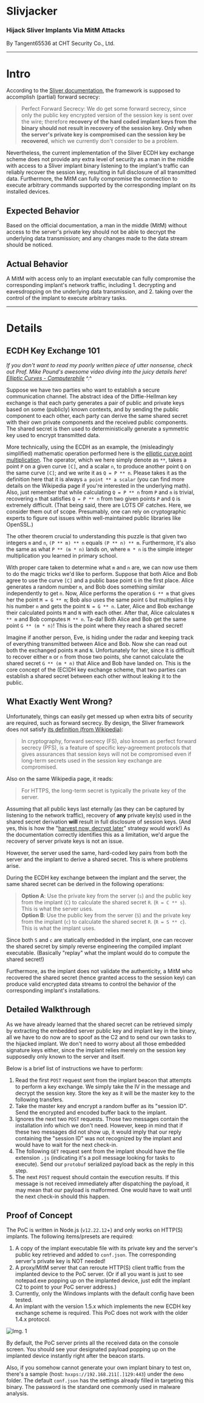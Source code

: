 # Slivjacker
### Hijack Sliver Implants Via MitM Attacks
By Tangent65536 at CHT Security Co., Ltd.

---

# Intro
According to the [Sliver documentation](https://github.com/BishopFox/sliver/wiki/Transport-Encryption#known-limitations), the framework is supposed to accomplish (partial) forward secrecy:  

> Perfect Forward Secrecy: We do get some forward secrecy, since only the public key encrypted version of the session key is sent over the wire; therefore **recovery of the hard coded implant keys from the binary should not result in recovery of the session key. Only when the server's private key is compromised can the session key be recovered**, which we currently don't consider to be a problem.  

Nevertheless, the current implementation of the Sliver ECDH key exchange scheme does not provide any extra level of security as a man in the middle with access to a Sliver implant binary listening to the implant's traffic can reliably recover the session key, resulting in full disclosure of all transmitted data. Furthermore, the MitM can fully compromise the connection to execute arbitrary commands supported by the corresponding implant on its installed devices.  

## Expected Behavior
Based on the official documentation, a man in the middle (MitM) without access to the server's private key should not be able to decrypt the underlying data transmission; and any changes made to the data stream should be noticed.  

## Actual Behavior
A MitM with access only to an implant executable can fully compromise the corresponding implant's network traffic, including 1. decrypting and eavesdropping on the underlying data transmission, and 2. taking over the control of the implant to execute arbitrary tasks.

---

# Details

## ECDH Key Exchange 101

*If you don't want to read my poorly written piece of utter nonsense, check out Prof. Mike Pound's awesome video diving into the juicy details here! [Elliptic Curves - Computerphile](https://www.youtube.com/watch?v=NF1pwjL9-DE)* ^.^  

Suppose we have two parties who want to establish a secure communication channel. The abstract idea of the Diffie-Hellman key exchange is that each party generates a pair of public and private keys based on some (publicly) known contexts, and by sending the public component to each other, each party can derive the same shared secret with their own private components and the received public components. The shared secret is then used to deterministically generate a symmetric key used to encrypt transmitted data.  

More technically, using the ECDH as an example, the (misleadingly simplified) mathematic operation performed here is the [elliptic curve point multiplication](https://en.wikipedia.org/wiki/Elliptic_curve_point_multiplication). The operator, which we here simply denote as `**`, takes a point `P` on a given curve `[C]`, and a scalar `n`, to produce another point `Q` on the same curve `[C]`; and we write it as `Q = P ** n`. Please takes it as the definition here that it is always `a point ** a scalar` (you can find more details on the Wikipedia page if you're interested in the underlying math). Also, just remember that while calculating `Q = P ** n` from `P` and `n` is trivial, recovering `n` that satisfies `Q = P ** n` from two given points `P` and `Q` is extremely difficult. (That being said, there are LOTS OF catches. Here, we consider them out of scope. Presumably, one can rely on cryptographic experts to figure out issues within well-maintained public libraries like OpenSSL.)  

The other theorem crucial to understanding this puzzle is that given two integers `m` and `n`, `(P ** m) ** n` equals `(P ** n) ** m`. Furthermore, it's also the same as what `P ** (m * n)` lands on, where `m * n` is the simple integer multiplication you learned in primary school.  

With proper care taken to determine what `m` and `n` are, we can now use them to do the magic tricks we'd like to perform. Suppose that both Alice and Bob agree to use the curve `[C]` and a public base point `G` in the first place. Alice generates a random number `m`, and Bob does something similar independently to get `n`. Now, Alice performs the operation `G ** m` that gives her the point `M = G ** m`; Bob also uses the same point `G` but multiplies it by his number `n` and gets the point `N = G ** n`. Later, Alice and Bob exchange their calculated points `M` and `N` with each other. After that, Alice calculates `N ** m` and Bob computes `M ** n`. Ta-da! Both Alice and Bob get the same point `G ** (m * n)`! This is the point where they reach a shared secret!  

Imagine if another person, Eve, is hiding under the radar and keeping track of everything transmitted between Alice and Bob. Now she can read out both the exchanged points `M` and `N`. Unfortunately for her, since it is difficult to recover either `m` or `n` from those two points, she cannot calculate the shared secret `G ** (m * n)` that Alice and Bob have landed on. This is the core concept of the (EC)DH key exchange scheme, that two parties can establish a shared secret between each other without leaking it to the public.  


## What Exactly Went Wrong?

Unfortunately, things can easily get messed up when extra bits of security are required, such as forward secrecy. By design, the Sliver framework does not satisfy [its definition (from Wikipedia)](https://en.wikipedia.org/wiki/Forward_secrecy):  

> In cryptography, forward secrecy (FS), also known as perfect forward secrecy (PFS), is a feature of specific key-agreement protocols that gives assurances that session keys will not be compromised even if long-term secrets used in the session key exchange are compromised.  

Also on the same Wikipedia page, it reads:  

> For HTTPS, the long-term secret is typically the private key of the server.  

Assuming that all public keys last eternally (as they can be captured by listening to the network traffic), recovery of **any** private key(s) used in the shared secret derivation **will** result in full disclosure of session keys. (And yes, this is how the "[harvest now, decrypt later](https://en.wikipedia.org/wiki/Harvest_now,_decrypt_later)" strategy would work!) As the documentation correctly identifies this as a limitation, we'd argue the recovery of server private keys is not an issue.  

However, the server used the same, hard-coded key pairs from both the server and the implant to derive a shared secret. This is where problems arise.  

During the ECDH key exchange between the implant and the server, the same shared secret can be derived in the following operations:  

> **Option A**: Use the private key from the server (`s`) and the public key from the implant (`C`) to calculate the shared secret `R`. (`R = C ** s`). This is what the server uses.  
> **Option B**: Use the public key from the server (`S`) and the private key from the implant (`c`) to calculate the shared secret `R`. (`R = S ** c`). This is what the implant uses.  

Since both `S` and `c` are statically embedded in the implant, one can recover the shared secret by simply reverse engineering the compiled implant executable. (Basically "replay" what the implant would do to compute the shared secret!)  

Furthermore, as the implant does not validate the authenticity, a MitM who recovered the shared secret (hence granted access to the session key) can produce valid encrypted data streams to control the behavior of the corresponding implant's installations.


## Detailed Walkthrough

As we have already learned that the shared secret can be retrieved simply by extracting the embedded server public key and implant key in the binary, all we have to do now are to spoof as the C2 and to send our own tasks to the hijacked implant. We don't need to worry about all those embedded signature keys either, since the implant relies merely on the session key supposedly only known to the server and itself.  

Below is a brief list of instructions we have to perform:
1. Read the first `POST` request sent from the implant beacon that attempts to perform a key exchange. We simply take the IV in the message and decrypt the session key. Store the key as it will be the master key to the following transfers.  
2. Take the master key and encrypt a random buffer as its "session ID". Send the encrypted and encoded buffer back to the implant.  
3. Ignores the next two `POST` requests. Those two messages contain the installation info which we don't need. However, keep in mind that if these two messages did not show up, it would imply that our reply containing the "session ID" was not recognized by the implant and would have to wait for the next check-in.  
4. The following `GET` request sent from the implant should have the file extension `.js` (indicating it's a poll message looking for tasks to execute). Send our `protobuf` serialized payload back as the reply in this step.  
5. The next `POST` request should contain the execution results. If this message is not received immediately after dispatching the payload, it may mean that our payload is malformed. One would have to wait until the next check-in should this happen.  


## Proof of Concept

The PoC is written in Node.js (`v12.22.12`+) and only works on HTTP(S) implants. The following items/presets are required:  
1. A copy of the implant executable file with its private key and the server's public key retrieved and added to `conf.json`. The corresponding server's private key is NOT needed!  
2. A proxy/MitM server that can reroute HTTP(S) client traffic from the implanted device to the PoC server. (Or if all you want is just to see notepad.exe popping up on the implanted device, just edit the implant C2 to point to your PoC server address.)  
3. Currently, only the Windows implants with the default config have been tested.  
4. An implant with the version 1.5.x which implements the new ECDH key exchange scheme is required. This PoC does not work with the older 1.4.x protocol.  

![Img. 1](./demo/img01.png)

By default, the PoC server prints all the received data on the console screen. You should see your designated payload popping up on the implanted device instantly right after the beacon starts.  

Also, if you somehow cannot generate your own implant binary to test on, there's a sample (host: `hxxps://192.168.211[.]129:443`) under the `demo` folder. The default `conf.json` has the settings already filled in targeting this binary. The password is the standard one commonly used in malware analysis.  

